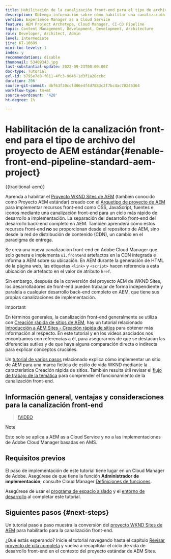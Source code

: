 ```yaml
---
title: Habilitación de la canalización front-end para el tipo de archivo del proyecto de AEM estándar
description: Obtenga información sobre cómo habilitar una canalización front-end para proyectos de AEM estándar para una implementación más rápida de recursos estáticos como CSS, JavaScript, Fonts, Icons. También la separación del desarrollo front-end del desarrollo back-end completo en AEM.
version: Experience Manager as a Cloud Service
feature: AEM Project Archetype, Cloud Manager, CI-CD Pipeline
topic: Content Management, Development, Development, Architecture
role: Developer, Architect, Admin
level: Intermediate
jira: KT-10689
mini-toc-levels: 1
index: y
recommendations: disable
thumbnail: 53409343.jpg
last-substantial-update: 2022-09-23T00:00:00Z
doc-type: Tutorial
exl-id: b795e7e8-f611-4fc3-9846-1d3f1a28ccbc
duration: 206
source-git-commit: dbf63f30ccfd06e4f4d7883c2f7bc4ac78245364
workflow-type: tm+mt
source-wordcount: '428'
ht-degree: 1%

---
```


# Habilitación de la canalización front-end para el tipo de archivo del proyecto de AEM estándar{#enable-front-end-pipeline-standard-aem-project}

{{traditional-aem}}

Aprenda a habilitar el [Proyecto WKND Sites de AEM](https://github.com/adobe/aem-guides-wknd) (también conocido como Proyecto AEM estándar) creado con el [Arquetipo de proyecto de AEM](https://github.com/adobe/aem-project-archetype) para implementar recursos front-end como CSS, JavaScript, fuentes e iconos mediante una canalización front-end para un ciclo más rápido de desarrollo a implementación. La separación del desarrollo front-end del desarrollo back-end completo en AEM. También aprenderá cómo estos recursos front-end __no__ se proporcionan desde el repositorio de AEM, sino desde la red de distribución de contenido (CDN), un cambio en el paradigma de entrega.


Se crea una nueva canalización front-end en Adobe Cloud Manager que solo genera e implementa `ui.frontend` artefactos en la CDN integrada e informa a AEM sobre su ubicación. En AEM durante la generación de HTML de la página web, las etiquetas `<link>` y `<script>` hacen referencia a esta ubicación de artefacto en el valor de atributo `href`.

Sin embargo, después de la conversión del proyecto AEM de WKND Sites, los desarrolladores de front-end pueden trabajar de forma independiente y paralela a cualquier desarrollo back-end completo en AEM, que tiene sus propias canalizaciones de implementación.

>[!IMPORTANT]
>
>En términos generales, la canalización front-end generalmente se utiliza con [Creación rápida de sitios de AEM](https://experienceleague.adobe.com/docs/experience-manager-cloud-service/content/sites/administering/site-creation/quick-site/overview.html?lang=es), hay un tutorial relacionado [Introducción a AEM Sites - Creación rápida de sitios](https://experienceleague.adobe.com/docs/experience-manager-learn/getting-started-wknd-tutorial-develop/site-template/overview.html?lang=es) para obtener más información al respecto. En este tutorial y en los vídeos asociados nos encontramos con referencias a él, para asegurarnos de que se destacan las diferencias sutiles y de que haya alguna comparación directa o indirecta para explicar conceptos cruciales.


Un [tutorial de varios pasos](https://experienceleague.adobe.com/docs/experience-manager-learn/getting-started-wknd-tutorial-develop/site-template/overview.html?lang=es) relacionado explica cómo implementar un sitio de AEM para una marca ficticia de estilo de vida WKND mediante la característica Creación rápida de sitios. También resulta útil revisar el [flujo de trabajo de la temática](https://experienceleague.adobe.com/docs/experience-manager-learn/getting-started-wknd-tutorial-develop/site-template/theming.html?lang=es) para comprender el funcionamiento de la canalización front-end.

## Información general, ventajas y consideraciones para la canalización front-end

>[!VIDEO](https://video.tv.adobe.com/v/3409343?quality=12&learn=on)


>[!NOTE]
>
>Esto solo se aplica a AEM as a Cloud Service y no a las implementaciones de Adobe Cloud Manager basadas en AMS.

## Requisitos previos

El paso de implementación de este tutorial tiene lugar en un Cloud Manager de Adobe. Asegúrese de que tiene la función __Administrador de implementación__; consulte Cloud Manager [Definiciones de funciones](https://experienceleague.adobe.com/docs/experience-manager-cloud-manager/content/requirements/users-and-roles.html?lang=es#role-definitions).

Asegúrese de usar el [programa de espacio aislado](https://experienceleague.adobe.com/docs/experience-manager-cloud-service/content/implementing/using-cloud-manager/programs/introduction-sandbox-programs.html?lang=es) y el [entorno de desarrollo](https://experienceleague.adobe.com/docs/experience-manager-cloud-service/content/implementing/using-cloud-manager/manage-environments.html?lang=es) al completar este tutorial.

## Siguientes pasos {#next-steps}

Un tutorial paso a paso muestra la conversión del [proyecto WKND Sites de AEM](https://github.com/adobe/aem-guides-wknd) para habilitarlo para la canalización front-end.

¿Qué estás esperando? Inicie el tutorial navegando hasta el capítulo [Revisar proyecto de pila completa](review-uifrontend-module.md) y vuelva a recapitular el ciclo de vida de desarrollo front-end en el contexto del proyecto estándar de AEM Sites.

